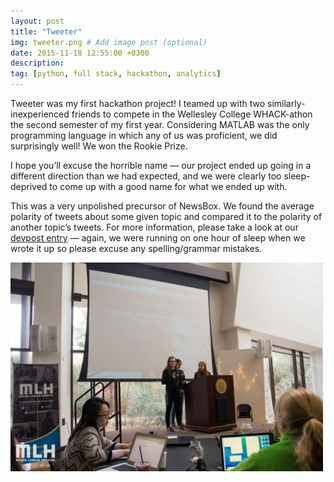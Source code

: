 ```yaml
---
layout: post
title: "Tweeter"
img: tweeter.png # Add image post (optional)
date: 2015-11-18 12:55:00 +0300
description:
tag: [python, full stack, hackathon, analytics]
---
```


Tweeter was my first hackathon project! I teamed up with two similarly-inexperienced friends to compete in the Wellesley College WHACK-athon the second semester of my first year. Considering MATLAB was the only programming language in which any of us was proficient, we did surprisingly well! We won the Rookie Prize.

I hope you’ll excuse the horrible name — our project ended up going in a different direction than we had expected, and we were clearly too sleep-deprived to come up with a good name for what we ended up with.

This was a very unpolished precursor of NewsBox. We found the average polarity of tweets about some given topic and compared it to the polarity of another topic’s tweets. For more information, please take a look at our [devpost entry](http://devpost.com/software/tweeter#updates) — again, we were running on one hour of sleep when we wrote it up so please excuse any spelling/grammar mistakes.

<img src="/assets/img/tweeter_talk.jpg" alt="drawing" width="500"/>

